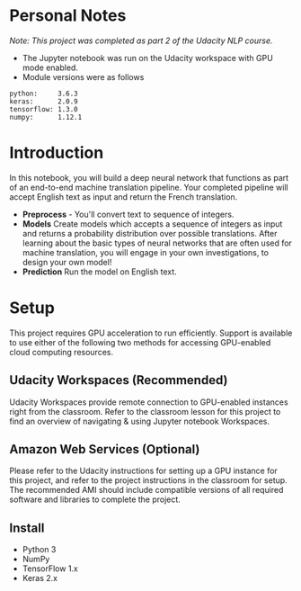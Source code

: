 # Personal Notes

_Note: This project was completed as part 2 of the Udacity NLP course._

- The Jupyter notebook was run on the Udacity workspace with GPU mode enabled.
- Module versions were as follows
```
python:     3.6.3
keras:      2.0.9
tensorflow: 1.3.0
numpy:      1.12.1
```


# Introduction
In this notebook, you will build a deep neural network that functions as part of an end-to-end machine translation pipeline. Your completed pipeline will accept English text as input and return the French translation.

- **Preprocess** - You'll convert text to sequence of integers.
- **Models** Create models which accepts a sequence of integers as input and returns a probability distribution over possible translations. After learning about the basic types of neural networks that are often used for machine translation, you will engage in your own investigations, to design your own model!
- **Prediction** Run the model on English text.

# Setup

This project requires GPU acceleration to run efficiently. Support is available to use either of the following two methods for accessing GPU-enabled cloud computing resources.

## Udacity Workspaces (Recommended)

Udacity Workspaces provide remote connection to GPU-enabled instances right from the classroom. Refer to the classroom lesson for this project to find an overview of navigating & using Jupyter notebook Workspaces.

## Amazon Web Services (Optional)

Please refer to the Udacity instructions for setting up a GPU instance for this project, and refer to the project instructions in the classroom for setup. The recommended AMI should include compatible versions of all required software and libraries to complete the project.

## Install
- Python 3
- NumPy
- TensorFlow 1.x
- Keras 2.x
